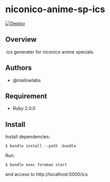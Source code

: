 niconico-anime-sp-ics
===================

[![Deploy](https://www.herokucdn.com/deploy/button.png)](https://heroku.com/deploy)

Overview
----------------

.ics generater for niconico anime specials.

Authors
----------------

 * @mallowlabs

Requirement
----------------

 * Ruby 2.0.0

Install
----------------

Install dependencies:

    $ bundle install --path .bundle

Run:

    $ bundle exec foreman start

and access to http://localhost:5000/ics

